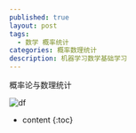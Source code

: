 ```yaml
---
published: true
layout: post
tags:
  - 数学 概率统计
categories: 概率数理统计
description: 机器学习数学基础学习
---
```

概率论与数理统计

![df](F:\dgshanVT.github.io\_posts\df.jpg)

* content
{:toc}
